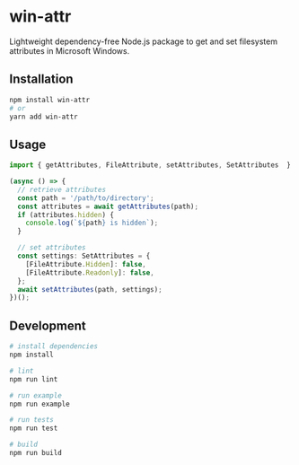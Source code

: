 # win-attr

Lightweight dependency-free Node.js package to get and set filesystem attributes in Microsoft Windows.

## Installation

```sh
npm install win-attr
# or
yarn add win-attr
```

## Usage

```ts
import { getAttributes, FileAttribute, setAttributes, SetAttributes  } from 'win-attr';

(async () => {
  // retrieve attributes
  const path = '/path/to/directory';
  const attributes = await getAttributes(path);
  if (attributes.hidden) {
    console.log(`${path} is hidden`);
  }

  // set attributes
  const settings: SetAttributes = {
    [FileAttribute.Hidden]: false,
    [FileAttribute.Readonly]: false,
  };
  await setAttributes(path, settings);
})();
```

## Development

```sh
# install dependencies
npm install

# lint
npm run lint

# run example
npm run example

# run tests
npm run test

# build
npm run build
```
